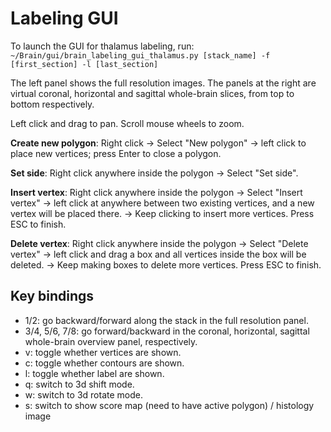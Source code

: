 # Labeling GUI

To launch the GUI for thalamus labeling, run:
`~/Brain/gui/brain_labeling_gui_thalamus.py [stack_name] -f [first_section] -l [last_section]`

The left panel shows the full resolution images. The panels at the right are virtual coronal, horizontal and sagittal whole-brain slices, from top to bottom respectively. 

Left click and drag to pan. Scroll mouse wheels to zoom.

**Create new polygon**: Right click -> Select "New polygon" -> left click to place new vertices; press Enter to close a polygon.

**Set side**: Right click anywhere inside the polygon -> Select "Set side".

**Insert vertex**: Right click anywhere inside the polygon -> Select "Insert vertex" -> left click at anywhere between two existing vertices, and a new vertex will be placed there. -> Keep clicking to insert more vertices. Press ESC to finish.

**Delete vertex**: Right click anywhere inside the polygon -> Select "Delete vertex" -> left click and drag a box and all vertices inside the box will be deleted. -> Keep making boxes to delete more vertices. Press ESC to finish.

## Key bindings
- 1/2: go backward/forward along the stack in the full resolution panel.
- 3/4, 5/6, 7/8: go forward/backward in the coronal, horizontal, sagittal whole-brain overview panel, respectively.
- v: toggle whether vertices are shown.
- c: toggle whether contours are shown.
- l: toggle whether label are shown.
- q: switch to 3d shift mode.
- w: switch to 3d rotate mode.
- s: switch to show score map (need to have active polygon) / histology image
